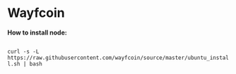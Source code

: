 <h1>Wayfcoin</h1>

<b>How to install node:</b>

<code>
curl -s -L https://raw.githubusercontent.com/wayfcoin/source/master/ubuntu_install.sh | bash
</code>
